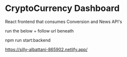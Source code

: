 # CryptoCurrency Dashboard

React frontend that consumes Conversion and News API's


run the below + follow url beneath 

npm run start:backend

https://silly-albattani-865902.netlify.app/